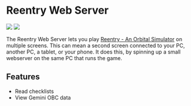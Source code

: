 # Reentry Web Server

[![](https://img.shields.io/github/downloads-pre/sundhaug92/reentry-web-server/total)](https://github.com/sundhaug92/reentry-web-server/)
![](https://img.shields.io/github/commits-since/sundhaug92/reentry-web-server/latest?include_prereleases)

The Reentry Web Server lets you play [Reentry - An Orbital Simulator](https://reentrygame.com/) on multiple screens. This can mean a second screen connected to your PC, another PC, a tablet, or your phone. It does this, by spinning up a small webserver on the same PC that runs the game.

## Features

- Read checklists
- View Gemini OBC data